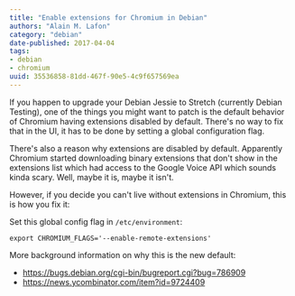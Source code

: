 ```yaml
---
title: "Enable extensions for Chromium in Debian"
authors: "Alain M. Lafon"
category: "debian"
date-published: 2017-04-04
tags: 
- debian
- chromium
uuid: 35536858-81dd-467f-90e5-4c9f657569ea
---
```


If you happen to upgrade your Debian Jessie to Stretch (currently
Debian Testing), one of the things you might want to patch is the
default behavior of Chromium having extensions disabled by default.
There's no way to fix that in the UI, it has to be done by setting a
global configuration flag.

There's also a reason why extensions are disabled by default.
Apparently Chromium started downloading binary extensions that don't
show in the extensions list which had access to the Google Voice API
which sounds kinda scary. Well, maybe it is, maybe it isn't.

However, if you decide you can't live without extensions in Chromium,
this is how you fix it:

Set this global config flag in `/etc/environment`:

    export CHROMIUM_FLAGS='--enable-remote-extensions'
    
More background information on why this is the new default:

 * https://bugs.debian.org/cgi-bin/bugreport.cgi?bug=786909
 * https://news.ycombinator.com/item?id=9724409
